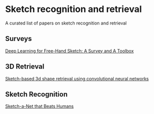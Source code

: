 # Sketch recognition and retrieval
A curated list of papers on sketch recognition and retrieval

## Surveys
[Deep Learning for Free-Hand Sketch: A Survey and A Toolbox](https://arxiv.org/pdf/2001.02600.pdf)

## 3D Retrieval
[Sketch-based 3d shape retrieval using convolutional neural networks](https://www.cv-foundation.org/openaccess/content_cvpr_2015/papers/Wang_Sketch-Based_3D_Shape_2015_CVPR_paper.pdf)

## Sketch Recognition
[Sketch-a-Net that Beats Humans](https://arxiv.org/pdf/1501.07873.pdf)



